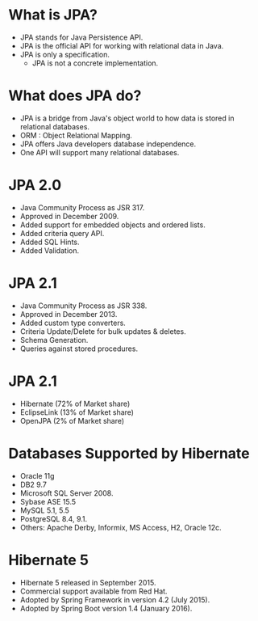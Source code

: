 # What is JPA?
* JPA stands for Java Persistence API.
* JPA is the official API for working with relational data in Java.
* JPA is only a specification.
   * JPA is not a concrete implementation.

# What does JPA do?
* JPA is a bridge from Java's object world to how data is stored
in relational databases.
* ORM : Object Relational Mapping.
* JPA offers Java developers database independence.
* One API will support many relational databases.

# JPA 2.0
* Java Community Process as JSR 317.
* Approved in December 2009.
* Added support for embedded objects and ordered lists.
* Added criteria query API.
* Added SQL Hints.
* Added Validation.

# JPA 2.1
* Java Community Process as JSR 338.
* Approved in December 2013.
* Added custom type converters.
* Criteria Update/Delete for bulk updates & deletes.
* Schema Generation.
* Queries against stored procedures.

# JPA 2.1
* Hibernate (72% of Market share)
* EclipseLink (13% of Market share)
* OpenJPA (2% of Market share)

# Databases Supported by Hibernate
* Oracle 11g
* DB2 9.7
* Microsoft SQL Server 2008.
* Sybase ASE 15.5
* MySQL 5.1, 5.5
* PostgreSQL 8.4, 9.1.
* Others: Apache Derby, Informix, MS Access, H2, Oracle 12c.

# Hibernate 5
* Hibernate 5 released in September 2015.
* Commercial support available from Red Hat.
* Adopted by Spring Framework in version 4.2 (July 2015).
* Adopted by Spring Boot version 1.4 (January 2016).

